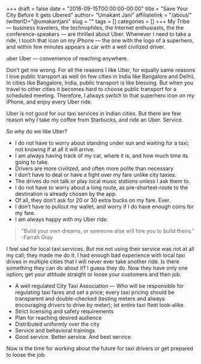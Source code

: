 +++
draft = false
date = "2016-09-15T00:00:00-00:00"
title = "Save Your City Before It gets Ubered"
author= "Umakant Jani"
affiliatelink = "/about/"
twitterID="@umakantjani"
slug = ""
tags = []
categories = []
+++
My Tribe — business travelers, the technophiles, the Internet enthusiasts, the the conference-speakers — are thrilled about Uber. Whenever I need to take a ride, I touch that icon on my iPhone — the one with the logo of a superhero, and within few minutes appears a car with a well civilized driver.

uber
Uber — convenience of reaching anywhere.

Don’t get me wrong. For all the reasons I like Uber, for equally same reasons I love public transport as well (in few cities in India like Bangalore and Delhi). In cities like Bangalore, India, public transport is like blessing. But when you travel to other cities it becomes hard to choose public transport for a scheduled meeting. Therefore, I always switch to that superhero icon on my iPhone, and enjoy every Uber ride.

Uber is not good for our taxi services in Indian cities. But there are few reason why I take my coffee from Starbucks, and ride an Uber. Service.

So why do we like Uber?

- I do not have to worry about standing under sun and waiting for a taxi; not knowing if at all it will arrive.
- I am always having track of my car, where it is, and how much time its going to take.
- Drivers are more civilized, and often more polite than necessary
- I don’t have to deal or have a fight over my fare unlike city taxies.
- The drives do not talk or play local music stations unless I ask them to.
- I do not have to worry about a long route, as pre-shortest-route to the destination is already chosen by the app.
- Of all, they don’t ask for 20 or 30 extra bucks on my fare. Ever.
- I don’t have to pullout my wallet, and worry if I do have enough coins for my fare.
- I am always happy with my Uber ride.

> "Build your own dreams, or someone else will hire you to build theirs." -Farrah Gray

I feel sad for local taxi services. But me not using their service was not at all my call; they made me do it. I had enough bad experience with local taxi drives in multiple cities that I will never ever take another ride. Is there something they can do about it? I guess they do. Now they have only one option; get your attitude straight or loose your customers and then job.

- A well regulated City Taxi Association — Who will be responsible for regulating taxi fares and set a price; every taxi pricing should be transparent and double-checked (testing meters and always encouraging drivers to drive by meter); let entire taxi fleet look-alike.
- Strict licensing and safety requirements
- Plan for reaching desired audience
- Distributed uniformly over the city
- Service and behavioral trainings
- Good service. Better service. And best service.

Now is the time for working about the future for taxi drivers or get prepared to loose the job.
